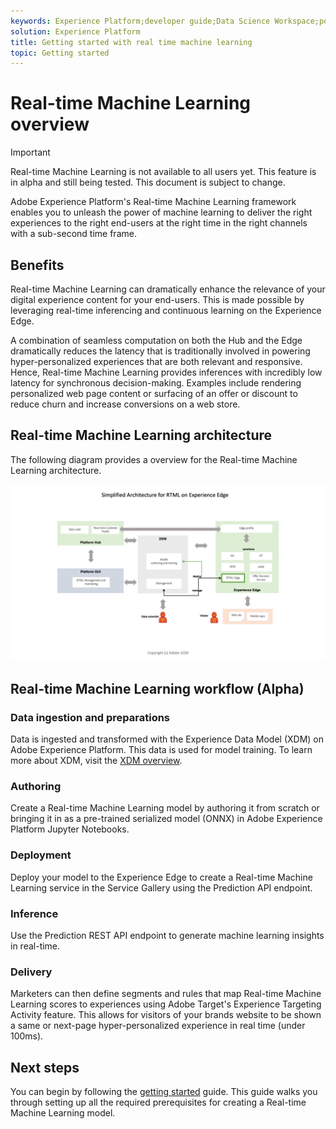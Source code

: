 ```yaml
---
keywords: Experience Platform;developer guide;Data Science Workspace;popular topics;Real time machine learning;
solution: Experience Platform
title: Getting started with real time machine learning
topic: Getting started
---
```


# Real-time Machine Learning overview

>[!IMPORTANT]
>Real-time Machine Learning is not available to all users yet. This feature is in alpha and still being tested. This document is subject to change.

Adobe Experience Platform's Real-time Machine Learning framework enables you to unleash the power of machine learning to deliver the right experiences to the right end-users at the right time in the right channels with a sub-second time frame.

## Benefits

Real-time Machine Learning can dramatically enhance the relevance of your digital experience content for your end-users. This is made possible by leveraging real-time inferencing and continuous learning on the Experience Edge.

A combination of seamless computation on both the Hub and the Edge dramatically reduces the latency that is traditionally involved in powering hyper-personalized experiences that are both relevant and responsive. Hence, Real-time Machine Learning provides inferences with incredibly low latency for synchronous decision-making. Examples include rendering personalized web page content or surfacing of an offer or discount to reduce churn and increase conversions on a web store.

## Real-time Machine Learning architecture

The following diagram provides a overview for the Real-time Machine Learning architecture.

![Simplified overview](../images/rtml/simple-overview.png)

## Real-time Machine Learning workflow (Alpha)

### Data ingestion and preparations

Data is ingested and transformed with the Experience Data Model (XDM) on Adobe Experience Platform. This data is used for model training. To learn more about XDM, visit the [XDM overview](../../xdm/home.md).

### Authoring

Create a Real-time Machine Learning model by authoring it from scratch or bringing it in as a pre-trained serialized model (ONNX) in Adobe Experience Platform Jupyter Notebooks.

### Deployment

Deploy your model to the Experience Edge to create a Real-time Machine Learning service in the Service Gallery using the Prediction API endpoint.

### Inference

Use the Prediction REST API endpoint to generate machine learning insights in real-time.

### Delivery

Marketers can then define segments and rules that map Real-time Machine Learning scores to experiences using Adobe Target's Experience Targeting Activity feature. This allows for visitors of your brands website to be shown a same or next-page hyper-personalized experience in real time (under 100ms).

## Next steps

You can begin by following the [getting started](./getting-started.md) guide. This guide walks you through setting up all the required prerequisites for creating a Real-time Machine Learning model.

